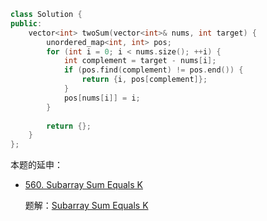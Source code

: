 ```C++
class Solution {
public:
    vector<int> twoSum(vector<int>& nums, int target) {
        unordered_map<int, int> pos;
        for (int i = 0; i < nums.size(); ++i) {
            int complement = target - nums[i];
            if (pos.find(complement) != pos.end()) {
                return {i, pos[complement]};
            }
            pos[nums[i]] = i;
        }
        
        return {};
    }
};
```

本题的延申：

* [560. Subarray Sum Equals K](https://leetcode-cn.com/problems/subarray-sum-equals-k/)

  题解：<a href="../medium/0560.Subarray-Sum-Equals-K.md">Subarray Sum Equals K</a>

